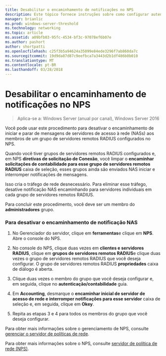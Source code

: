 ```yaml
---
title: Desabilitar o encaminhamento de notificações no NPS
description: Este tópico fornece instruções sobre como configurar autenticações simultâneas do servidor de política de rede no Windows Server 2016.
manager: brianlic
ms.prod: windows-server-threshold
ms.technology: networking
ms.topic: article
ms.assetid: a09bfb03-95fc-4534-bf3c-97078ef6b07e
ms.author: pashort
author: shortpatti
ms.openlocfilehash: c25f3b5a94624a35099e84ede3296f7ab860da7c
ms.sourcegitcommit: 19d9da87d87c9eefbca7a3443d2b1df486b0b010
ms.translationtype: MT
ms.contentlocale: pt-BR
ms.lasthandoff: 03/28/2018
---
```

# <a name="disable-nas-notification-forwarding-in-nps"></a>Desabilitar o encaminhamento de notificações no NPS

>Aplica-se a: Windows Server (anual por canal), Windows Server 2016

Você pode usar este procedimento para desativar o encaminhamento de iniciar e parar de mensagens de servidores de acesso à rede (NASs) aos membros de um grupo de servidores remotos RADIUS configurados no NPS.

Quando você tiver grupos de servidores remotos RADIUS configurados e, em NPS **diretivas de solicitação de Conexão**, você limpar o **encaminhar solicitações de contabilidade para esse grupo de servidores remotos RADIUS** caixa de seleção, esses grupos ainda são enviados NAS iniciar e interromper notificações de mensagens. 

Isso cria o tráfego de rede desnecessário. Para eliminar esse tráfego, desative notificação NAS encaminhando para servidores individuais em cada grupo de servidores remotos RADIUS.

Para concluir este procedimento, você deve ser um membro do **administradores** grupo.

### <a name="to-disable-nas-notification-forwarding"></a>Para desativar o encaminhamento de notificação NAS

1. No Gerenciador do servidor, clique em **ferramentas**e clique em **NPS**. Abre o console do NPS.

2. No console do NPS, clique duas vezes em **clientes e servidores RADIUS**, clique em **grupos de servidores remotos RADIUS**e clique duas vezes o grupo de servidores remotos RADIUS que você deseja configurar. O grupo de servidores remotos RADIUS **propriedades** caixa de diálogo é aberta.

3. Clique duas vezes o membro do grupo que você deseja configurar e, em seguida, clique no **autenticação/contabilidade** guia.

4. Em **Accounting**, desmarque o **encaminhar inicial de servidor de acesso de rede e interromper notificações para esse servidor** caixa de seleção e, em seguida, clique em **Okey**.

5. Repita as etapas 3 e 4 para todos os membros do grupo que você deseja configurar.

Para obter mais informações sobre o gerenciamento de NPS, consulte [gerenciar o servidor de políticas de rede](nps-manage-top.md).

Para obter mais informações sobre o NPS, consulte [servidor de política de rede (NPS)](nps-top.md).
